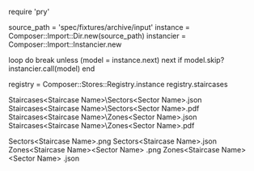 require 'pry'

source_path = 'spec/fixtures/archive/input'
instance = Composer::Import::Dir.new(source_path)
instancier = Composer::Import::Instancier.new

loop do
  break unless (model = instance.next)
  next if model.skip?
  instancier.call(model)
end

registry = Composer::Stores::Registry.instance
registry.staircases

Staircases\<Staircase Name>\Sectors\<Sector Name>.json
Staircases\<Staircase Name>\Sectors\<Sector Name>.pdf
Staircases\<Staircase Name>\Zones\<Sector Name>.json
Staircases\<Staircase Name>\Zones\<Sector Name>.pdf

Sectors\<Staircase Name>.png
Sectors\<Staircase Name>.json
Zones\<Staircase Name>\<Sector Name> <Zone name>.png
Zones\<Staircase Name>\<Sector Name> <Zone name>.json
